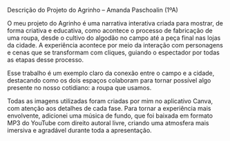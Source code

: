 Descrição do Projeto do Agrinho – Amanda Paschoalin (1ºA)

O meu projeto do Agrinho é uma narrativa interativa criada para mostrar, de forma criativa e educativa, como acontece o processo de fabricação de uma roupa, desde o cultivo do algodão no campo até a peça final nas lojas da cidade. A experiência acontece por meio da interação com personagens e cenas que se transformam com cliques, guiando o espectador por todas as etapas desse processo.

Esse trabalho é um exemplo claro da conexão entre o campo e a cidade, destacando como os dois espaços colaboram para tornar possível algo presente no nosso cotidiano: a roupa que usamos.

Todas as imagens utilizadas foram criadas por mim no aplicativo Canva, com atenção aos detalhes de cada fase. Para tornar a experiência mais envolvente, adicionei uma música de fundo, que foi baixada em formato MP3 do YouTube com direito autoral livre, criando uma atmosfera mais imersiva e agradável durante toda a apresentação.
